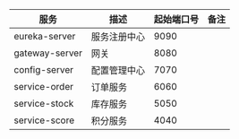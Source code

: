 | 服务 | 描述 | 起始端口号 | 备注 |
| ---- | ---------- | ---- | ---- |
| eureka-server | 服务注册中心 | 9090 |  |
| gateway-server | 网关 | 8080 |  |
| config-server | 配置管理中心 | 7070 |  |
| service-order | 订单服务 | 6060 |  |
| service-stock | 库存服务 | 5050 |  |
| service-score | 积分服务 | 4040 |  |